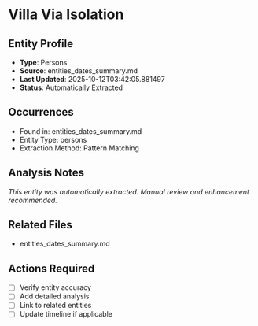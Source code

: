 # Villa Via Isolation

## Entity Profile
- **Type**: Persons
- **Source**: entities_dates_summary.md
- **Last Updated**: 2025-10-12T03:42:05.881497
- **Status**: Automatically Extracted

## Occurrences
- Found in: entities_dates_summary.md
- Entity Type: persons
- Extraction Method: Pattern Matching

## Analysis Notes
*This entity was automatically extracted. Manual review and enhancement recommended.*

## Related Files
- entities_dates_summary.md

## Actions Required
- [ ] Verify entity accuracy
- [ ] Add detailed analysis
- [ ] Link to related entities
- [ ] Update timeline if applicable
